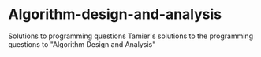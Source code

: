 # Algorithm-design-and-analysis
Solutions to programming questions
Tamier's solutions to the programming questions to "Algorithm Design and Analysis"
